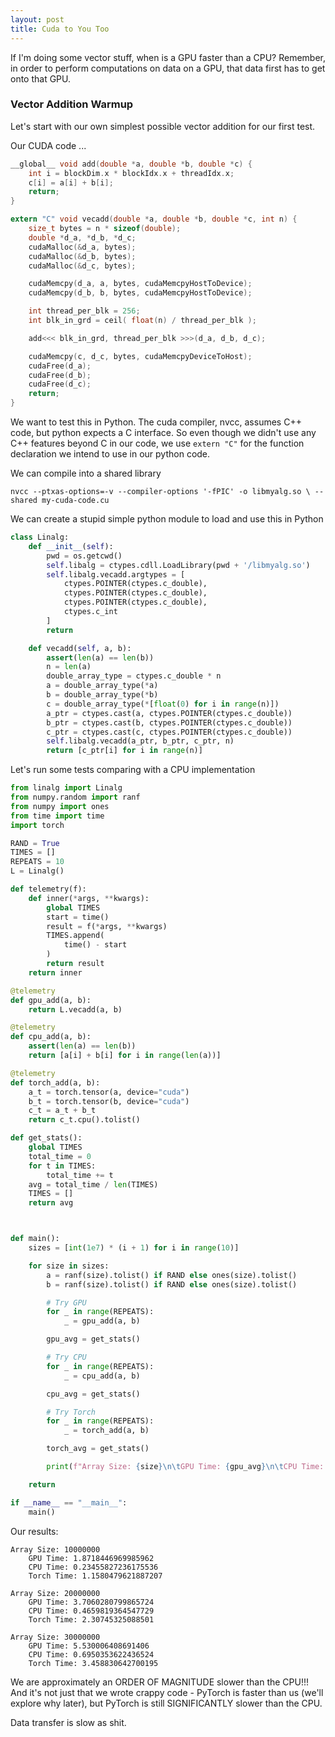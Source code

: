 ```yaml
---
layout: post
title: Cuda to You Too
---
```


If I'm doing some vector stuff, when is a GPU faster than a CPU? Remember, in order to perform computations on data on a GPU, that data first has to get onto that GPU.

### Vector Addition Warmup
Let's start with our own simplest possible vector addition for our first test.

Our CUDA code ...
```c
__global__ void add(double *a, double *b, double *c) {
    int i = blockDim.x * blockIdx.x + threadIdx.x;
    c[i] = a[i] + b[i];
    return;
}

extern "C" void vecadd(double *a, double *b, double *c, int n) {
    size_t bytes = n * sizeof(double);
    double *d_a, *d_b, *d_c;
    cudaMalloc(&d_a, bytes);
    cudaMalloc(&d_b, bytes);
    cudaMalloc(&d_c, bytes);

    cudaMemcpy(d_a, a, bytes, cudaMemcpyHostToDevice);
    cudaMemcpy(d_b, b, bytes, cudaMemcpyHostToDevice);

    int thread_per_blk = 256;
    int blk_in_grd = ceil( float(n) / thread_per_blk );

    add<<< blk_in_grd, thread_per_blk >>>(d_a, d_b, d_c);

    cudaMemcpy(c, d_c, bytes, cudaMemcpyDeviceToHost);
    cudaFree(d_a);
    cudaFree(d_b);
    cudaFree(d_c);
    return;
}
```

We want to test this in Python. The cuda compiler, nvcc, assumes C++ code, but python expects a C interface. So even though we didn't use any C++ features beyond C in our code, we use `extern "C"` for the function declaration we intend to use in our python code.

We can compile into a shared library
```
nvcc --ptxas-options=-v --compiler-options '-fPIC' -o libmyalg.so \ --shared my-cuda-code.cu
```

We can create a stupid simple python module to load and use this in Python
```python
class Linalg:
    def __init__(self):
        pwd = os.getcwd()
        self.libalg = ctypes.cdll.LoadLibrary(pwd + '/libmyalg.so')
        self.libalg.vecadd.argtypes = [
            ctypes.POINTER(ctypes.c_double),
            ctypes.POINTER(ctypes.c_double),
            ctypes.POINTER(ctypes.c_double),
            ctypes.c_int
        ]
        return

    def vecadd(self, a, b):
        assert(len(a) == len(b))
        n = len(a)
        double_array_type = ctypes.c_double * n
        a = double_array_type(*a)
        b = double_array_type(*b)
        c = double_array_type(*[float(0) for i in range(n)])
        a_ptr = ctypes.cast(a, ctypes.POINTER(ctypes.c_double))
        b_ptr = ctypes.cast(b, ctypes.POINTER(ctypes.c_double))
        c_ptr = ctypes.cast(c, ctypes.POINTER(ctypes.c_double))
        self.libalg.vecadd(a_ptr, b_ptr, c_ptr, n)
        return [c_ptr[i] for i in range(n)]
```
Let's run some tests comparing with a CPU implementation
```python
from linalg import Linalg
from numpy.random import ranf
from numpy import ones
from time import time
import torch

RAND = True
TIMES = []
REPEATS = 10
L = Linalg()

def telemetry(f):
    def inner(*args, **kwargs):
        global TIMES
        start = time()
        result = f(*args, **kwargs)
        TIMES.append(
            time() - start
        )
        return result
    return inner

@telemetry
def gpu_add(a, b):
    return L.vecadd(a, b)

@telemetry
def cpu_add(a, b):
    assert(len(a) == len(b))
    return [a[i] + b[i] for i in range(len(a))]

@telemetry
def torch_add(a, b):
    a_t = torch.tensor(a, device="cuda")
    b_t = torch.tensor(b, device="cuda")
    c_t = a_t + b_t
    return c_t.cpu().tolist()

def get_stats():
    global TIMES
    total_time = 0
    for t in TIMES:
        total_time += t
    avg = total_time / len(TIMES)
    TIMES = []
    return avg



def main():
    sizes = [int(1e7) * (i + 1) for i in range(10)]

    for size in sizes:
        a = ranf(size).tolist() if RAND else ones(size).tolist()
        b = ranf(size).tolist() if RAND else ones(size).tolist()

        # Try GPU
        for _ in range(REPEATS):
            _ = gpu_add(a, b)

        gpu_avg = get_stats()

        # Try CPU
        for _ in range(REPEATS):
            _ = cpu_add(a, b)

        cpu_avg = get_stats()

        # Try Torch
        for _ in range(REPEATS):
            _ = torch_add(a, b)

        torch_avg = get_stats()

        print(f"Array Size: {size}\n\tGPU Time: {gpu_avg}\n\tCPU Time: {cpu_avg}\n\tTorch Time: {torch_avg}\n")

    return

if __name__ == "__main__":
    main()
```

Our results:
```
Array Size: 10000000
    GPU Time: 1.8718446969985962    
    CPU Time: 0.23455827236175536   
    Torch Time: 1.1580479621887207

Array Size: 20000000
    GPU Time: 3.7060280799865724
    CPU Time: 0.4659819364547729
    Torch Time: 2.30745325088501

Array Size: 30000000
    GPU Time: 5.530006408691406     
    CPU Time: 0.6950353622436524    
    Torch Time: 3.458830642700195
```

We are approximately an ORDER OF MAGNITUDE slower than the CPU!!! And it's not just that we wrote crappy code - PyTorch is faster than us (we'll explore why later), but PyTorch is still SIGNIFICANTLY slower than the CPU.

Data transfer is slow as shit.